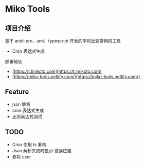 # Miko Tools

## 项目介绍

基于 antd-pro、umi、typescript 开发的平时比较常用的工具

- Cron 表达式生成

部署地址

- [https://t.lmikoto.com](https://t.lmikoto.com)
- [https://miko-tools.netlify.com/](https://miko-tools.netlify.com/)

## Feature

- json 解析
- cron 表达式生成
- 正则表达式测试

## TODO

- Cron 使用 ts 重构
- Json 解析失败时显示 错误位置
- 移除 user
